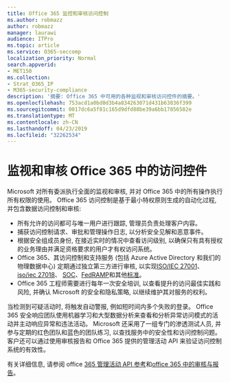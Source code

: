 ```yaml
---
title: Office 365 监控和审核访问控制
ms.author: robmazz
author: robmazz
manager: laurawi
audience: ITPro
ms.topic: article
ms.service: O365-seccomp
localization_priority: Normal
search.appverid:
- MET150
ms.collection:
- Strat_O365_IP
- M365-security-compliance
description: '摘要: Office 365 中可用的各种监视和审核访问控件的摘要。'
ms.openlocfilehash: 753acd1a0bd0d3b4a834263071d431b63836f399
ms.sourcegitcommit: 0017dc6a5f81c165d9dfd88be39a6bb17856582e
ms.translationtype: MT
ms.contentlocale: zh-CN
ms.lasthandoff: 04/23/2019
ms.locfileid: "32262534"
---
```

# <a name="monitoring-and-auditing-access-controls-in-office-365"></a>监视和审核 Office 365 中的访问控件

Microsoft 对所有委派执行全面的监视和审核, 并对 Office 365 中的所有操作执行所有权限的使用。 Office 365 访问控制是基于最小特权原则生成的自动化过程, 并包含数据访问控制和审核:
- 所有允许的访问都可与唯一用户进行跟踪, 管理员负责处理客户内容。
- 捕获访问控制请求、审批和管理操作日志, 以分析安全见解和恶意事件。
- 根据安全组成员身份, 在接近实时的情况中查看访问级别, 以确保只有具有授权的业务理由并满足资格要求的用户才有权访问系统。
- Office 365、其访问控制和支持服务 (包括 Azure Active Directory 和我们的物理数据中心) 定期通过独立第三方进行审核, 以实现[ISO/IEC 27001](https://www.microsoft.com/en-us/TrustCenter/Compliance/iso-iec-27001)、 [iso/iec 27018](https://www.microsoft.com/en-us/TrustCenter/Compliance/iso-iec-27018)、 [SOC](https://www.microsoft.com/en-us/TrustCenter/Compliance/SOC)、[FedRAMP](https://www.microsoft.com/en-us/TrustCenter/Compliance/FedRAMP)和其他[标准](https://www.microsoft.com/en-us/TrustCenter/Compliance?service=Office#Icons)。
- Office 365 工程师需要进行每年一次安全培训, 以查看提升的访问最佳实践和风险, 并确认 Microsoft 的安全和隐私策略, 以继续维护其对服务的权利。

当检测到可疑活动时, 将触发自动警报, 例如短时间内多个失败的登录。 Office 365 安全响应团队使用机器学习和大型数据分析来查看和分析异常访问模式的活动并主动响应异常和违法活动。 Microsoft 还采用了一组专门的渗透测试人员, 并参与定期的红色团队和蓝色的团队练习, 以查找服务中的安全性和访问控制问题。 客户还可以通过使用审核报告和 Office 365 提供的管理活动 API 来验证访问控制系统的有效性。 

有关详细信息, 请参阅 office [365 管理活动 API 参考](https://msdn.microsoft.com/en-us/library/office/mt227394.aspx)和[office 365 中的审核与报告](office-365-auditing-and-reporting-overview.md)。
